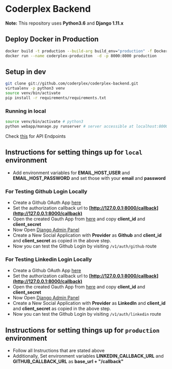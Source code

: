 # Coderplex Backend

**Note:** This repository uses **Python3.6** and **Django 1.11.x**

## Deploy Docker in Production

```bash
docker build -t production --build-arg build_env="production" -f Dockerfile .
docker run --name coderplex-produciton  -d -p 8000:8000 production
```

## Setup in dev

```bash
git clone git://github.com/coderplex/coderplex-backend.git
virtualenv -p python3 venv
source venv/bin/activate
pip install -r requirements/requirements.txt
```

### Running in local

```bash
source venv/bin/activate # python3
python webapp/manage.py runserver # server accessible at localhost:8000
```

Check [this](API.md) for API Endpoints

## Instructions for setting things up for `local` environment

* Add environment variables for **EMAIL_HOST_USER** and **EMAIL_HOST_PASSWORD** and set those with your **email** and
  **password**

### For Testing Github Login Locally

* Create a Github OAuth App [here](https://github.com/settings/applications/new)
* Set the authorization callback url to **[http://127.0.0.1:8000/callback](http://127.0.0.1:8000/callback)**
* Open the created Oauth App from [here](https://github.com/settings/developers) and copy **client_id** and
  **client_secret**
* Now Open [Django Admin Panel](http://127.0.0.1:8000/admin)
* Create a New Social Application with **Provider** as **Github** and **client_id** and **client_secret** as copied in
  the above step.
* Now you can test the Github Login by visiting `/v1/auth/github` route

### For Testing Linkedin Login Locally

* Create a Github OAuth App [here](https://www.linkedin.com/developer/apps/new)
* Set the authorization callback url to **[http://127.0.0.1:8000/callback](http://127.0.0.1:8000/callback)**
* Open the created Oauth App from [here](https://www.linkedin.com/developer/apps) and copy **client_id** and
  **client_secret**
* Now Open [Django Admin Panel](http://127.0.0.1:8000/admin)
* Create a New Social Application with **Provider** as **LinkedIn** and **client_id** and **client_secret** as copied in
  the above step.
* Now you can test the Github Login by visiting `/v1/auth/linkedin` route

## Instructions for setting things up for `production` environment

* Follow all Instructions that are stated above
* Additionally, Set environment variables **LINKEDIN_CALLBACK_URL** and **GITHUB_CALLBACK_URL** as **base_url +
  "/callback"**
